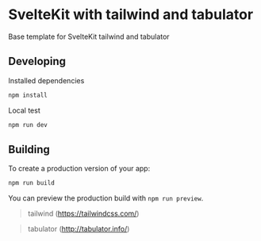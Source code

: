 # SvelteKit with tailwind and tabulator

Base template for SvelteKit tailwind and tabulator

## Developing 

Installed dependencies
```bash
npm install
```

Local test
```bash
npm run dev
```

## Building

To create a production version of your app:

```bash
npm run build
```

You can preview the production build with `npm run preview`.


>  tailwind (https://tailwindcss.com/) 

>  tabulator (http://tabulator.info/) 
